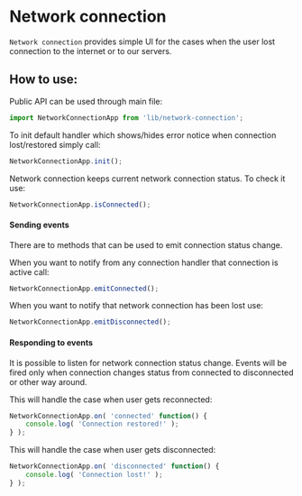 Network connection
=======

`Network connection` provides simple UI for the cases when the user lost connection to the internet or to our servers.

## How to use:

Public API can be used through main file:

```js
import NetworkConnectionApp from 'lib/network-connection';
```

To init default handler which shows/hides error notice when connection lost/restored simply call:

```js
NetworkConnectionApp.init();
```

Network connection keeps current network connection status. To check it use:

```js
NetworkConnectionApp.isConnected();
```


#### Sending events

There are to methods that can be used to emit connection status change.

When you want to notify from any connection handler that connection is active call:

```js
NetworkConnectionApp.emitConnected();
```

When you want to notify that network connection has been lost use:

```js
NetworkConnectionApp.emitDisconnected();
```

#### Responding to events

It is possible to listen for network connection status change. Events will be fired only when connection changes status from connected to disconnected or other way around.

This will handle the case when user gets reconnected:

```js
NetworkConnectionApp.on( 'connected' function() {
	console.log( 'Connection restored!' );
} );
```

This will handle the case when user gets disconnected:

```js
NetworkConnectionApp.on( 'disconnected' function() {
	console.log( 'Connection lost!' );
} );
```

